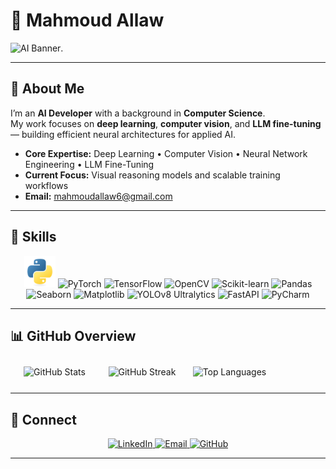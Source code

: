 # 🧠 Mahmoud Allaw  
![AI Banner](https://www.google.com/url?sa=i&url=https%3A%2F%2Fkaz.com.bd%2Fblog%2Fthe-rise-of-intelligent-systems-how-ai-is-shaping-the-future-of-industry&psig=AOvVaw3ydBz7IF5YSaTY30afZnPH&ust=1761055163954000&source=images&cd=vfe&opi=89978449&ved=0CBQQjRxqFwoTCJC55-_3spADFQAAAAAdAAAAABAp).


---

## 👋 About Me  
I’m an **AI Developer** with a background in **Computer Science**.  
My work focuses on **deep learning**, **computer vision**, and **LLM fine-tuning** — building efficient neural architectures for applied AI.

- **Core Expertise:** Deep Learning • Computer Vision • Neural Network Engineering • LLM Fine-Tuning  
- **Current Focus:** Visual reasoning models and scalable training workflows  
- **Email:** [mahmoudallaw6@gmail.com](mailto:mahmoudallaw6@gmail.com)

---

## 🧰 Skills  

<p align="center">
  <img src="https://raw.githubusercontent.com/devicons/devicon/master/icons/python/python-original.svg" width="50" height="50" alt="Python"/>
  <img src="https://www.vectorlogo.zone/logos/pytorch/pytorch-icon.svg" width="50" height="50" alt="PyTorch"/>
  <img src="https://www.vectorlogo.zone/logos/tensorflow/tensorflow-icon.svg" width="50" height="50" alt="TensorFlow"/>
  <img src="https://upload.wikimedia.org/wikipedia/commons/3/32/OpenCV_Logo_with_text_svg_version.svg" width="60" height="50" alt="OpenCV"/>
  <img src="https://upload.wikimedia.org/wikipedia/commons/0/05/Scikit_learn_logo_small.svg" width="60" height="50" alt="Scikit-learn"/>
  <img src="https://upload.wikimedia.org/wikipedia/commons/e/ed/Pandas_logo.svg" width="80" height="50" alt="Pandas"/>
  <img src="https://seaborn.pydata.org/_images/logo-mark-lightbg.svg" width="50" height="50" alt="Seaborn"/>
  <img src="https://www.jumpingrivers.com/blog/customising-matplotlib/matplot_title_logo.png" width="60" height="50" alt="Matplotlib"/>
  <img src="https://yolov8.org/wp-content/uploads/2024/01/cropped-63f6895d515270ffdafd36d5_yolov8.png" width="70" height="50" alt="YOLOv8 Ultralytics"/>
  <img src="https://raw.githubusercontent.com/tiangolo/fastapi/master/docs/en/docs/img/logo-margin/logo-teal.png" width="65" height="50" alt="FastAPI"/>
  <img src="https://resources.jetbrains.com/storage/products/company/brand/logos/PyCharm_icon.svg" width="50" height="50" alt="PyCharm"/>
</p>




---

## 📊 GitHub Overview  

<div align="center">

  <table style="border-collapse: collapse; width: 100%; table-layout: fixed;">
    <tr>
      <td align="center" style="border: 1px solid transparent; border-radius: 12px; padding: 10px;" width="33%">
        <img src="https://github-readme-stats.vercel.app/api?username=mahmoudallaw&show_icons=true&theme=tokyonight&hide_border=true&include_all_commits=false&count_private=true" width="100%" height="150px" alt="GitHub Stats"/>
      </td>
      <td align="center" style="border: 1px solid transparent; border-radius: 12px; padding: 10px;" width="33%">
        <img src="https://github-readme-streak-stats.herokuapp.com/?user=mahmoudallaw&theme=tokyonight&hide_border=true" width="100%" height="150px" alt="GitHub Streak"/>
      </td>
      <td align="center" style="border: 1px solid transparent; border-radius: 12px; padding: 10px;" width="33%">
        <img src="https://github-readme-stats.vercel.app/api/top-langs/?username=mahmoudallaw&layout=compact&theme=tokyonight&hide_border=true" width="100%" height="150px" alt="Top Languages"/>
      </td>
    </tr>
  </table>

</div>




---

## 🔗 Connect  
<p align="center">
  <a href="https://uk.linkedin.com/in/mahmoud-allaw-4aa35a2b2" target="_blank">
    <img src="https://skillicons.dev/icons?i=linkedin" width="45" height="45" alt="LinkedIn"/>
  </a>
  <a href="mailto:mahmoudallaw6@gmail.com">
    <img src="https://skillicons.dev/icons?i=gmail" width="45" height="45" alt="Email"/>
  </a>
  <a href="https://github.com/mahmoudallaw" target="_blank">
    <img src="https://skillicons.dev/icons?i=github" width="45" height="45" alt="GitHub"/>
  </a>
</p>

---


